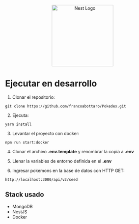 <p align="center">
  <a href="http://nestjs.com/" target="blank"><img src="https://nestjs.com/img/logo-small.svg" width="200" alt="Nest Logo" /></a>
</p>

# Ejecutar en desarrollo

1. Clonar el repositorio:

```
git clone https://github.com/francoabottaro/Pokedex.git
```

2. Ejecuta:

```
yarn install
```

3. Levantar el proyecto con docker:

```
npm run start:docker
```

4. Clonar el archivo **.env.template** y renombrar la copia a **.env**

5. Llenar la variables de entorno definida en el **.env**

6. Ingresar pokemons en la base de datos con HTTP GET:

```
http://localhost:3000/api/v2/seed
```

## Stack usado

- MongoDB
- NestJS
- Docker
